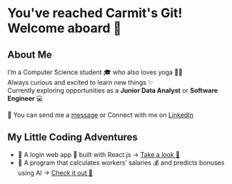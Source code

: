 # You've reached Carmit's Git! Welcome aboard 🌺 

## About Me

I’m a Computer Science student 🎓 who also loves yoga 🧘‍♀️  
Always curious and excited to learn new things ✨  
Currently exploring opportunities as a **Junior Data Analyst** or **Software Engineer** 💻


📧 You can send me a [message](mailto:carmityehudai@gmail.com) or Connect with me on [LinkedIn](http://linkedin.com/in/carmit-chaya-yehudai-626027250) 


## My Little Coding Adventures


- 📱 A login web app 🚀 built with React.js → [Take a look 👀](https://github.com/CarmitChaya/React-App-Login)  
- 🤖 A program that calculates workers’ salaries 💰 and predicts bonuses using AI → [Check it out 👀](https://github.com/your-username/other-project)

  


